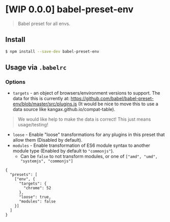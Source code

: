 # [WIP 0.0.0] babel-preset-env

> Babel preset for all envs.

## Install

```sh
$ npm install --save-dev babel-preset-env
```

## Usage via `.babelrc`

### Options

* `targets` - an object of browsers/environment versions to support. The data for this is currently at: https://github.com/babel/babel-preset-env/blob/master/src/plugins.js (It would be nice to move this to use a data source like kangax.github.io/compat-table).

> We would like help to make the data is correct! This just means usage/testing!

* `loose` - Enable "loose" transformations for any plugins in this preset that allow them (Disabled by default).
* `modules` - Enable transformation of ES6 module syntax to another module type (Enabled by default to `"commonjs"`).
  * Can be `false` to not transform modules, or one of `["amd", "umd", "systemjs", "commonjs"]`

```
{
  "presets": [
    ["env", {
      "targets": {
        "chrome": 52
      },
      "loose": true,
      "modules": false
    }]
  ]
}
```
